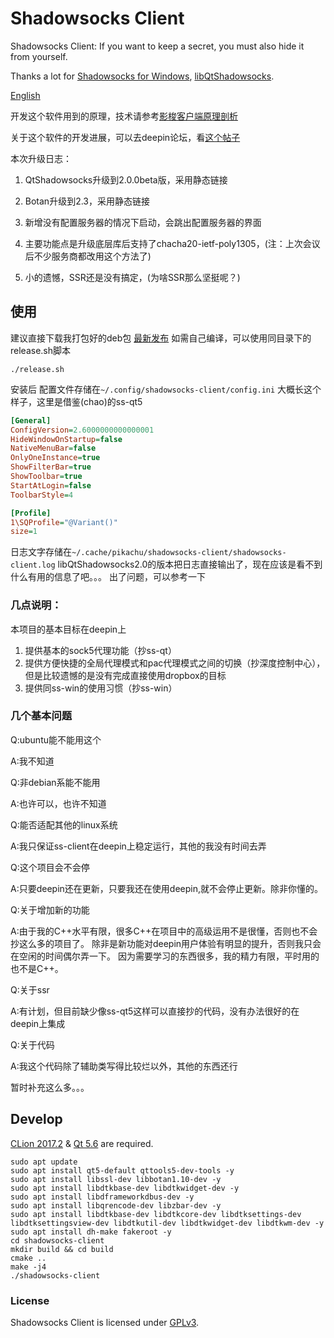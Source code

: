 # Shadowsocks Client

Shadowsocks Client: If you want to keep a secret, you must also hide it from yourself.

Thanks a lot for [Shadowsocks for Windows](https://github.com/shadowsocks/shadowsocks-windows),
[libQtShadowsocks](https://github.com/shadowsocks/libQtShadowsocks).

[English](./README.en.md)

开发这个软件用到的原理，技术请参考[影梭客户端原理剖析](影梭客户端原理剖析.md)

关于这个软件的开发进展，可以去deepin论坛，看[这个帖子](https://bbs.deepin.org/forum.php?mod=viewthread&tid=142900)

本次升级日志：

1. QtShadowsocks升级到2.0.0beta版，采用静态链接

2. Botan升级到2.3，采用静态链接

3. 新增没有配置服务器的情况下启动，会跳出配置服务器的界面

4. 主要功能点是升级底层库后支持了chacha20-ietf-poly1305，(注：上次会议后不少服务商都改用这个方法了)

5. 小的遗憾，SSR还是没有搞定，(为啥SSR那么坚挺呢？)
## 使用
建议直接下载我打包好的deb包 [最新发布](https://github.com/PikachuHy/shadowsocks-client/releases)
如需自己编译，可以使用同目录下的release.sh脚本
```
./release.sh
```
安装后
配置文件存储在`~/.config/shadowsocks-client/config.ini`
大概长这个样子，这里是借鉴(chao)的ss-qt5
```ini
[General]
ConfigVersion=2.6000000000000001
HideWindowOnStartup=false
NativeMenuBar=false
OnlyOneInstance=true
ShowFilterBar=true
ShowToolbar=true
StartAtLogin=false
ToolbarStyle=4

[Profile]
1\SQProfile="@Variant()"
size=1
```
日志文字存储在`~/.cache/pikachu/shadowsocks-client/shadowsocks-client.log`
libQtShadowsocks2.0的版本把日志直接输出了，现在应该是看不到什么有用的信息了吧。。。
出了问题，可以参考一下
### 几点说明：

本项目的基本目标在deepin上

1. 提供基本的sock5代理功能（抄ss-qt）
2. 提供方便快捷的全局代理模式和pac代理模式之间的切换（抄深度控制中心），但是比较遗憾的是没有完成直接使用dropbox的目标
3. 提供同ss-win的使用习惯（抄ss-win）

### 几个基本问题

Q:ubuntu能不能用这个

A:我不知道

Q:非debian系能不能用

A:也许可以，也许不知道

Q:能否适配其他的linux系统

A:我只保证ss-client在deepin上稳定运行，其他的我没有时间去弄

Q:这个项目会不会停

A:只要deepin还在更新，只要我还在使用deepin,就不会停止更新。除非你懂的。

Q:关于增加新的功能

A:由于我的C++水平有限，很多C++在项目中的高级运用不是很懂，否则也不会抄这么多的项目了。
除非是新功能对deepin用户体验有明显的提升，否则我只会在空闲的时间偶尔弄一下。
因为需要学习的东西很多，我的精力有限，平时用的也不是C++。

Q:关于ssr

A:有计划，但目前缺少像ss-qt5这样可以直接抄的代码，没有办法很好的在deepin上集成

Q:关于代码

A:我这个代码除了辅助类写得比较烂以外，其他的东西还行

暂时补充这么多。。。
## Develop

[CLion 2017.2](https://www.jetbrains.com/clion/) & [Qt 5.6](https://www.qt.io/) are required.

```shell
sudo apt update 
sudo apt install qt5-default qttools5-dev-tools -y
sudo apt install libssl-dev libbotan1.10-dev -y
sudo apt install libdtkbase-dev libdtkwidget-dev -y
sudo apt install libdframeworkdbus-dev -y
sudo apt install libqrencode-dev libzbar-dev -y
sudo apt install libdtkbase-dev libdtkcore-dev libdtksettings-dev libdtksettingsview-dev libdtkutil-dev libdtkwidget-dev libdtkwm-dev -y
sudo apt install dh-make fakeroot -y
cd shadowsocks-client
mkdir build && cd build
cmake ..
make -j4
./shadowsocks-client
```



### License

Shadowsocks Client is licensed under [GPLv3](LICENSE).

